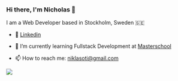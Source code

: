 ### Hi there, I'm Nicholas 👋

I am a Web Developer based in Stockholm, Sweden 🇸🇪 

- 💼 [Linkedin](https://www.linkedin.com/in/nicholas-otieno)

- 🌱 I’m currently learning Fullstack Development at [Masterschool](https://www.masterschool.com/)

- 📫 How to reach me: niklasoti@gmail.com

<div align="left"><img src="https://github-readme-stats.vercel.app/api?username=Niklus&show_icons=true&count_private=true&hide_border=true" align="center" /></div> 
